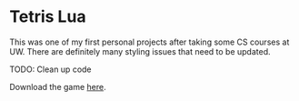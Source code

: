 # Tetris Lua

This was one of my first personal projects after taking some CS courses at UW.
There are definitely many styling issues that need to be updated.

TODO: Clean up code

Download the game [here](luaTetris.zip).
